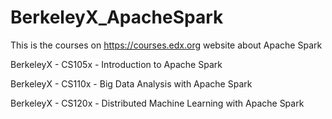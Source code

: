 # BerkeleyX_ApacheSpark
This is the courses on https://courses.edx.org website about Apache Spark

BerkeleyX -  CS105x - Introduction to Apache Spark

BerkeleyX -  CS110x - Big Data Analysis with Apache Spark

BerkeleyX -  CS120x - Distributed Machine Learning with Apache Spark
